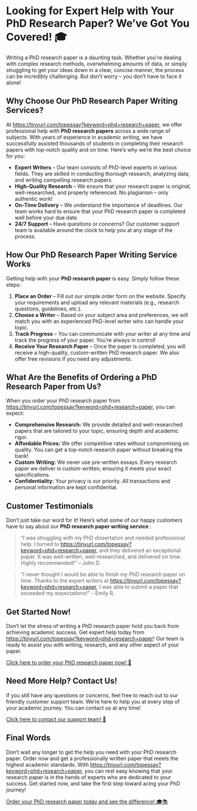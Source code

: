 # Looking for Expert Help with Your PhD Research Paper? We’ve Got You Covered! 🎓

Writing a PhD research paper is a daunting task. Whether you're dealing with complex research methods, overwhelming amounts of data, or simply struggling to get your ideas down in a clear, concise manner, the process can be incredibly challenging. But don’t worry – you don’t have to face it alone!

## Why Choose Our PhD Research Paper Writing Services?

At https://tinyurl.com/topessay?keyword=phd+research+paper, we offer professional help with **PhD research papers** across a wide range of subjects. With years of experience in academic writing, we have successfully assisted thousands of students in completing their research papers with top-notch quality and on time. Here’s why we’re the best choice for you:

- **Expert Writers** – Our team consists of PhD-level experts in various fields. They are skilled in conducting thorough research, analyzing data, and writing compelling research papers.
- **High-Quality Research** – We ensure that your research paper is original, well-researched, and properly referenced. No plagiarism – only authentic work!
- **On-Time Delivery** – We understand the importance of deadlines. Our team works hard to ensure that your PhD research paper is completed well before your due date.
- **24/7 Support** – Have questions or concerns? Our customer support team is available around the clock to help you at any stage of the process.

## How Our PhD Research Paper Writing Service Works

Getting help with your **PhD research paper** is easy. Simply follow these steps:

1. **Place an Order** – Fill out our simple order form on the website. Specify your requirements and upload any relevant materials (e.g., research questions, guidelines, etc.).
2. **Choose a Writer** – Based on your subject area and preferences, we will match you with an experienced PhD-level writer who can handle your topic.
3. **Track Progress** – You can communicate with your writer at any time and track the progress of your paper. You’re always in control!
4. **Receive Your Research Paper** – Once the paper is completed, you will receive a high-quality, custom-written PhD research paper. We also offer free revisions if you need any adjustments.

## What Are the Benefits of Ordering a PhD Research Paper from Us?

When you order your PhD research paper from https://tinyurl.com/topessay?keyword=phd+research+paper, you can expect:

- **Comprehensive Research:** We provide detailed and well-researched papers that are tailored to your topic, ensuring depth and academic rigor.
- **Affordable Prices:** We offer competitive rates without compromising on quality. You can get a top-notch research paper without breaking the bank!
- **Custom Writing:** We never use pre-written essays. Every research paper we deliver is custom-written, ensuring it meets your exact specifications.
- **Confidentiality:** Your privacy is our priority. All transactions and personal information are kept confidential.

## Customer Testimonials

Don’t just take our word for it! Here’s what some of our happy customers have to say about our **PhD research paper writing service** :

> “I was struggling with my PhD dissertation and needed professional help. I turned to https://tinyurl.com/topessay?keyword=phd+research+paper, and they delivered an exceptional paper. It was well-written, well-researched, and delivered on time. Highly recommended!” – John D.

> “I never thought I would be able to finish my PhD research paper on time. Thanks to the expert writers at https://tinyurl.com/topessay?keyword=phd+research+paper, I was able to submit a paper that exceeded my expectations!” – Emily R.

## Get Started Now!

Don’t let the stress of writing a PhD research paper hold you back from achieving academic success. Get expert help today from https://tinyurl.com/topessay?keyword=phd+research+paper! Our team is ready to assist you with writing, research, and any other aspect of your paper.

[Click here to order your PhD research paper now! 🚀](https://tinyurl.com/topessay?keyword=phd+research+paper)

## Need More Help? Contact Us!

If you still have any questions or concerns, feel free to reach out to our friendly customer support team. We’re here to help you at every step of your academic journey. You can contact us at any time!

[Click here to contact our support team! 💬](https://tinyurl.com/topessay?keyword=phd+research+paper)

## Final Words

Don’t wait any longer to get the help you need with your PhD research paper. Order now and get a professionally written paper that meets the highest academic standards. With https://tinyurl.com/topessay?keyword=phd+research+paper, you can rest easy knowing that your research paper is in the hands of experts who are dedicated to your success. Get started now, and take the first step toward acing your PhD journey!

[Order your PhD research paper today and see the difference! 🎓📚](https://tinyurl.com/topessay?keyword=phd+research+paper)
